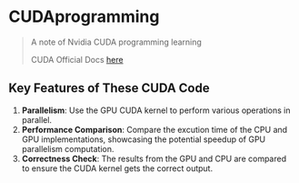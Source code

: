 # CUDAprogramming
> A note of  Nvidia CUDA programming learning
> 
> CUDA Official Docs [here](https://docs.nvidia.com/cuda/index.html)

## Key Features of These CUDA Code
1. **Parallelism**: Use the GPU CUDA kernel to perform various operations in parallel.
2. **Performance Comparison**: Compare the excution time of the CPU and GPU implementations, showcasing the potential speedup of GPU parallelism computation.
3. **Correctness Check**: The results from the GPU and CPU are compared to ensure the CUDA kernel gets the correct output.

